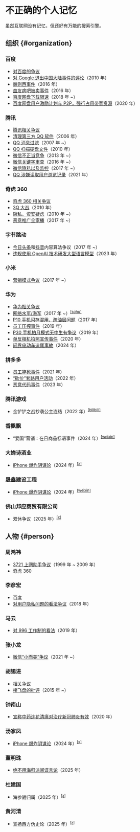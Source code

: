 # 不正确的个人记忆

虽然互联网没有记忆，但还好有万能的搜索引擎。

## 组织 {#organization}

### 百度

- [对百度的争议](https://zh.wikipedia.org/wiki/%E5%AF%B9%E7%99%BE%E5%BA%A6%E7%9A%84%E4%BA%89%E8%AE%AE)
- [对 Google 退出中国大陆事件的评论](https://zh.wikipedia.org/wiki/%E8%B0%B7%E6%AD%8C%E9%80%80%E5%87%BA%E4%B8%AD%E5%9B%BD%E5%A4%A7%E9%99%86%E4%BA%8B%E4%BB%B6#%E7%AB%9E%E4%BA%89%E5%AF%B9%E6%89%8B)（2010 年）
- [魏则西事件](https://zh.wikipedia.org/wiki/%E9%AD%8F%E5%88%99%E8%A5%BF%E4%BA%8B%E4%BB%B6)（2016 年）
- [血友病吧被卖事件](https://zh.wikipedia.org/wiki/%E8%A1%80%E5%8F%8B%E7%97%85%E5%90%A7%E8%A2%AB%E5%8D%96%E4%BA%8B%E4%BB%B6)（2016 年）
- [百度网盘下载限速](https://zh.wikipedia.org/wiki/%E5%AF%B9%E7%99%BE%E5%BA%A6%E7%9A%84%E4%BA%89%E8%AE%AE#%E4%B8%8B%E8%BD%BD%E9%99%90%E9%80%9F)（2018 年 ~）
- [百度网盘用户激励计划与 P2P，强行占用带宽资源](https://zh.wikipedia.org/wiki/%E5%AF%B9%E7%99%BE%E5%BA%A6%E7%9A%84%E4%BA%89%E8%AE%AE#%E7%94%A8%E6%88%B7%E6%BF%80%E5%8A%B1%E8%AE%A1%E5%88%92%E4%B8%8EP2P%EF%BC%8C%E5%BC%BA%E8%A1%8C%E5%8D%A0%E7%94%A8%E5%B8%A6%E5%AE%BD%E8%B5%84%E6%BA%90)（2020 年）

### 腾讯

- [腾讯相关争议](https://zh.wikipedia.org/wiki/%E8%85%BE%E8%AE%AF%E7%9B%B8%E5%85%B3%E4%BA%89%E8%AE%AE#%E9%9A%90%E7%A7%81%E4%BB%A5%E5%8F%8A%E7%9B%91%E6%8E%A7)
- [清理第三方 QQ 软件](https://zh.wikipedia.org/wiki/%E8%85%BE%E8%AE%AF%E7%9B%B8%E5%85%B3%E4%BA%89%E8%AE%AE#%E6%B8%85%E7%90%86%E7%AC%AC%E4%B8%89%E6%96%B9QQ%E8%BD%AF%E4%BB%B6)（2006 年）
- [QQ 消息过滤](https://zh.wikipedia.org/wiki/%E8%85%BE%E8%AE%AF%E7%9B%B8%E5%85%B3%E4%BA%89%E8%AE%AE#%E6%B6%88%E6%81%AF%E8%BF%87%E6%BB%A4)（2007 年 ~）
- [QQ 扫描硬盘文件](https://zh.wikipedia.org/wiki/%E8%85%BE%E8%AE%AF%E7%9B%B8%E5%85%B3%E4%BA%89%E8%AE%AE#%E6%89%AB%E6%8F%8F%E7%A1%AC%E7%9B%98%E6%96%87%E4%BB%B6)（2010 年）
- [微信不正当竞争](https://zh.wikipedia.org/wiki/%E8%85%BE%E8%AE%AF%E7%9B%B8%E5%85%B3%E4%BA%89%E8%AE%AE#%E4%B8%8D%E6%AD%A3%E7%95%B6%E7%AB%B6%E7%88%AD)（2013 年 ~）
- [微信关键字审查](https://zh.wikipedia.org/wiki/%E8%85%BE%E8%AE%AF%E7%9B%B8%E5%85%B3%E4%BA%89%E8%AE%AE#%E5%85%B3%E9%94%AE%E5%AD%97%E5%AE%A1%E6%9F%A5)（2016 年 ~）
- [微信隐私以及监控](https://zh.wikipedia.org/wiki/%E8%85%BE%E8%AE%AF%E7%9B%B8%E5%85%B3%E4%BA%89%E8%AE%AE#%E9%9A%90%E7%A7%81%E4%BB%A5%E5%8F%8A%E7%9B%91%E6%8E%A7)（2017 年 ~）
- [QQ 涉嫌读取用户浏览记录](https://zh.wikipedia.org/wiki/%E8%85%BE%E8%AE%AF%E7%9B%B8%E5%85%B3%E4%BA%89%E8%AE%AE#%E6%B6%89%E5%AB%8C%E8%AF%BB%E5%8F%96%E7%94%A8%E6%88%B7%E6%B5%8F%E8%A7%88%E8%AE%B0%E5%BD%95)（2021 年）

### 奇虎 360

- [奇虎 360 相关争议](https://zh.wikipedia.org/wiki/%E5%A5%87%E8%99%8E360%E7%9B%B8%E5%85%B3%E4%BA%89%E8%AE%AE)
- [3Q 大战](https://zh.wikipedia.org/wiki/%E5%A5%87%E8%99%8E360%E4%B8%8E%E8%85%BE%E8%AE%AFQQ%E4%BA%89%E6%96%97%E4%BA%8B%E4%BB%B6)（2010 年）
- [隐私、资安疑虑](https://zh.wikipedia.org/wiki/%E5%A5%87%E8%99%8E360%E7%9B%B8%E5%85%B3%E4%BA%89%E8%AE%AE#%E9%9A%B1%E7%A7%81%E3%80%81%E8%B3%87%E5%AE%89%E7%96%91%E6%85%AE)（2010 年 ~）
- [恶意推广全家桶](https://zh.wikipedia.org/wiki/%E5%A5%87%E8%99%8E360%E7%9B%B8%E5%85%B3%E4%BA%89%E8%AE%AE#%E6%81%B6%E6%84%8F%E6%8E%A8%E5%B9%BF)（2017 年 ~）

### 字节跳动

- [今日头条](https://zh.wikipedia.org/wiki/%E4%BB%8A%E6%97%A5%E5%A4%B4%E6%9D%A1#%E4%BA%89%E8%AE%AE)和[抖音](https://zh.wikipedia.org/wiki/%E6%8A%96%E9%9F%B3%E7%9B%B8%E5%85%B3%E4%BA%89%E8%AE%AE#%E6%89%B9%E8%AF%84)内容算法争议（2017 年 ~）
- [违规使用 OpenAI 技术研发大型语言模型](https://zh.wikipedia.org/wiki/%E5%AD%97%E8%8A%82%E8%B7%B3%E5%8A%A8#%E5%8E%86%E5%8F%B2)（2023 年）

### 小米

- [营销模式争议](https://zh.wikipedia.org/wiki/%E5%B0%8F%E7%B1%B3%E9%9B%86%E5%9B%A2%E7%9B%B8%E5%85%B3%E4%BA%89%E8%AE%AE#%E8%90%A5%E9%94%80%E6%A8%A1%E5%BC%8F%E7%9B%B8%E5%85%B3)（2017 年 ~）

### 华为

- [华为相关争议](https://zh.wikipedia.org/wiki/%E5%8D%8E%E4%B8%BA%E7%9B%B8%E5%85%B3%E4%BA%89%E8%AE%AE)
- [网络水军/海军](https://zh.wikipedia.org/wiki/%E5%8D%8E%E4%B8%BA%E7%9B%B8%E5%85%B3%E4%BA%89%E8%AE%AE#%E7%BD%91%E7%BB%9C%E6%B0%B4%E5%86%9B)（2017 年 ~）<sup>[[sohu]](https://www.sohu.com/a/135622595_405942)</sup>
- [P10 手机闪存混用、疏油层问题](https://zh.wikipedia.org/wiki/%E5%8D%8E%E4%B8%BA%E7%9B%B8%E5%85%B3%E4%BA%89%E8%AE%AE#P10%E9%97%AA%E5%AD%98%E6%B7%B7%E7%94%A8%E3%80%81%E7%96%8F%E6%B2%B9%E5%B1%82%E9%97%AE%E9%A2%98)（2017 年）
- [员工压榨事件](https://zh.wikipedia.org/wiki/%E5%8D%8E%E4%B8%BA#%E5%91%98%E5%B7%A5%E5%8E%8B%E6%A6%A8)（2019 年）
- [P30 手机拍月模式无中生有争议](https://zh.wikipedia.org/wiki/%E8%8F%AF%E7%82%BAP30%E7%B3%BB%E5%88%97#%E6%8B%8D%E6%9C%88%E6%A8%A1%E5%BC%8F%E7%84%A1%E4%B8%AD%E7%94%9F%E6%9C%89%E7%88%AD%E8%AD%B0)（2019 年）
- [单反相机拍照宣传事件](https://zh.wikipedia.org/wiki/%E5%8D%8E%E4%B8%BA#%E5%8D%95%E5%8F%8D%E7%9B%B8%E6%9C%BA%E6%8B%8D%E7%85%A7)（2020 年）
- [问界电动车追尾事故](https://zh.wikipedia.org/wiki/%E5%8D%8E%E4%B8%BA%E7%9B%B8%E5%85%B3%E4%BA%89%E8%AE%AE#%E8%8F%AF%E7%82%BA%E9%97%AE%E7%95%8C%E9%9B%BB%E5%8B%95%E8%BB%8A%E8%BF%BD%E5%B0%BE%E4%BA%8B%E6%95%85)（2024 年）

### 拼多多

- [员工猝死事件](https://zh.wikipedia.org/wiki/%E6%8B%BC%E5%A4%9A%E5%A4%9A#%E5%91%98%E5%B7%A5%E6%9D%83%E7%9B%8A)（2021 年）
- [“砍价”套路用户活动](https://zh.wikipedia.org/wiki/%E6%8B%BC%E5%A4%9A%E5%A4%9A#%E6%B4%BB%E5%8A%A8%E7%9B%B8%E5%85%B3)（2022 年）
- [恶意代码事件](https://zh.wikipedia.org/wiki/%E6%8B%BC%E5%A4%9A%E5%A4%9A#%E6%81%B6%E6%84%8F%E4%BB%A3%E7%A0%81)（2023 年）

### 腾讯游戏

- 金铲铲之战抄袭公主连结（2022 年）<sup>[[bilibili]](https://www.bilibili.com/video/BV1JF411K7Xg/)</sup>

### 香飘飘

- “爱国”营销：在日商品标语事件（2024 年）<sup>[[weixin]](https://mp.weixin.qq.com/s/AmCSOulO0E6Sc_KNLv93vg)</sup>

### 大婵诗酒业

- [iPhone 爆炸阴谋论](https://tfc-taiwan.org.tw/articles/11038)（2024 年）<sup>[[x]](https://x.com/i/status/1838153412049014912)</sup>

### 晟鑫建设工程

- [iPhone 爆炸阴谋论](https://tfc-taiwan.org.tw/articles/11038)（2024 年）<sup>[[weixin]](https://mp.weixin.qq.com/s/QjHiGClg224r7dvantncJA)</sup>

### 佛山邦应商贸有限公司

- 双休争议（2025 年）<sup>[[x]](https://x.com/i/status/1914624820475838672)</sup>

## 人物 {#person}

### 周鸿祎

- [3721 上网助手争议](https://zh.wikipedia.org/wiki/%E9%9B%85%E8%99%8E%E5%8A%A9%E6%89%8B)（1999 年 ~ 2009 年）
- 奇虎 360

### 李彦宏

- 百度
- [对用户隐私问题的看法争议](https://zh.wikipedia.org/wiki/%E6%9D%8E%E5%BD%A6%E5%AE%8F#%E5%AF%B9%E7%94%A8%E6%88%B7%E9%9A%90%E7%A7%81%E9%97%AE%E9%A2%98%E7%9A%84%E7%9C%8B%E6%B3%95)（2018 年）

### 马云

- [对 996 工作制的看法](https://zh.wikipedia.org/wiki/%E9%A9%AC%E4%BA%91#%E5%AF%B9996%E5%B7%A5%E4%BD%9C%E5%88%B6%E7%9A%84%E7%9C%8B%E6%B3%95)（2019 年）

### 张小龙

- [微信“小而美”争议](https://zh.wikipedia.org/wiki/%E5%BC%B5%E5%B0%8F%E9%BE%8D#%E8%AF%84%E4%BB%B7%E4%B8%8E%E4%BA%89%E8%AE%AE)（2021 年 ~）

### 胡锡进

- [相关争议](https://zh.wikipedia.org/wiki/%E8%83%A1%E9%94%A1%E8%BF%9B#%E4%BA%89%E8%AE%AE)
- [接飞盘的批评](https://zh.wikipedia.org/wiki/%E8%83%A1%E9%94%A1%E8%BF%9B#%E6%8E%A5%E9%A3%9E%E7%9B%98%E7%9A%84%E6%89%B9%E8%AF%84)（2015 年 ~）

### 钟南山

- [宣称中药连花清瘟对治疗新冠肺炎有效](https://zh.wikipedia.org/wiki/%E9%92%9F%E5%8D%97%E5%B1%B1#%E7%9B%B8%E5%85%B3%E7%88%AD%E8%AD%B0%E4%BA%8B%E4%BB%B6)（2020 年）

### 汤家凤

- [iPhone 爆炸阴谋论](https://tfc-taiwan.org.tw/articles/11038)（2024 年）<sup>[[x]](https://x.com/i/status/1838513718981988847)</sup>

### 董明珠

- [绝不用海归派间谍言论](https://zh.wikipedia.org/wiki/%E8%91%A3%E6%98%8E%E7%8F%A0#%E7%9F%A5%E5%90%8D%E8%A8%80%E8%AE%BA%E4%B8%8E%E4%BA%8B%E4%BB%B6)（2025 年）

### 杜建国

- 海参崴归属（2025 年）<sup>[[x]](https://x.com/i/status/1916668569309282391)</sup>

### 黄河清

- 宣扬西方伪史论（2025 年）<sup>[[x]](https://x.com/i/status/1936962334385447314)</sup>
